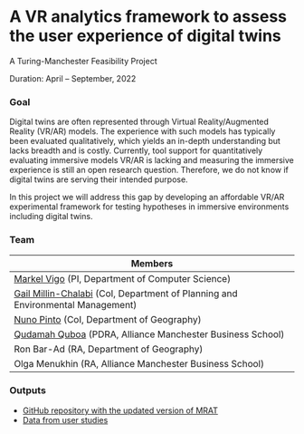 # A VR analytics framework to assess the user experience of digital twins
A Turing-Manchester Feasibility Project 

Duration: April – September, 2022

### Goal
Digital twins are often represented through Virtual Reality/Augmented Reality (VR/AR) models. The experience with such models has typically been evaluated qualitatively, which yields an in-depth understanding but lacks breadth and is costly. Currently, tool support for quantitatively evaluating immersive models VR/AR is lacking and measuring the immersive experience is still an open research question. Therefore, we do not know if digital twins are serving their intended purpose.  

In this project we will address this gap by developing an affordable VR/AR experimental framework for testing hypotheses in immersive environments including digital twins.  

### Team

| Members|
|---|
| [Markel Vigo](https://www.research.manchester.ac.uk/portal/en/researchers/markel-vigo(8090d0ba-4cad-4d6d-a995-60faec0b6413).html) (PI, Department of Computer Science) |
| [Gail Millin-Chalabi](https://www.research.manchester.ac.uk/portal/en/researchers/gail-millinchalabi(998a0f13-038e-4a20-b726-9c78c72c332d)/projects.html) (CoI, Department of Planning and Environmental Management) | 
| [Nuno Pinto](https://www.research.manchester.ac.uk/portal/nuno.pinto.html) (CoI, Department of Geography) |
| [Qudamah Quboa](https://www.research.manchester.ac.uk/portal/qudamah.quboa.html) (PDRA, Alliance Manchester Business School) | 
| Ron Bar-Ad (RA, Department of Geography) |
| Olga Menukhin (RA, Alliance Manchester Business School) |

### Outputs
* [GitHub repository with the updated version of MRAT](https://github.com/VR-analytics/mrat-reloaded)
* [Data from user studies](https://figshare.manchester.ac.uk/account/home#/projects/151566)
